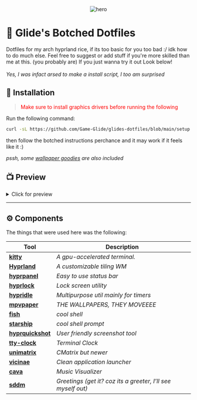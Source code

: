 <div align="center">
    <img src="./.github/other/hero.png" alt="hero" />
    <h1 align="left">🔮 Glide's Botched Dotfiles </h1>
    <p align="left">
        Dotfiles for my arch hyprland rice, if its too basic for you
        too bad :/ idk how to do much else. Feel free to suggest or add stuff
        if you're more skilled than me at this. (you probably are)
        If you just wanna try it out Look below!
        <br/>
        <br/>
        <em>Yes, I was infact arsed to make a install script, I too am surprised</em>
    </p>

</div>

## 🚀 Installation

> <span style="color:red">Make sure to install graphics drivers before running
> the following
> </span>

Run the following command:

```bash
curl -sL https://github.com/Game-Glide/glides-dotfiles/blob/main/setup.bash | bash
```

then follow the botched instructions perchance and it may work if it feels
like it :)

_pssh, some [wallpaper goodies](./wallpapers/) are also included_

## 📺 Preview

<details>
<summary> Click for preview </summary>

| Component   | Preview                                         |
| ----------- | ----------------------------------------------- |
| Desktop     | ![preview_1](./.github/previews/img_2.png)      |
| Terminal    | ![preview_2](./.github/previews/img_3.png)      |
| Lock Screen | ![preview_3](./.github/previews/lockscreen.png) |

</details>

---

## ⚙️ Components

The things that were used here was the following:

| Tool                                                          | Description                                                  |
| ------------------------------------------------------------- | ------------------------------------------------------------ |
| **[kitty](https://sw.kovidgoyal.net/kitty/#)**                | _A gpu-accelerated terminal._                                |
| **[Hyprland](https://hypr.land/)**                            | _A customizable tiling WM_                                   |
| **[hyprpanel](https://hyprpanel.com/)**                       | _Easy to use status bar_                                     |
| **[hyprlock](https://github.com/hyprwm/hyprlock)**            | _Lock screen utility_                                        |
| **[hypridle](https://github.com/hyprwm/hypridle)**            | _Multipurpose util mainly for timers_                        |
| **[mpvpaper](https://github.com/GhostNaN/mpvpaper)**          | _THE WALLPAPERS, THEY MOVEEEE_                               |
| **[fish](https://fishshell.com/)**                            | _cool shell_                                                 |
| **[starship](https://starship.rs/)**                          | _cool shell prompt_                                          |
| **[hyprquickshot](https://github.com/JamDon2/hyprquickshot)** | _User friendly screenshot tool_                              |
| **[tty-clock](https://github.com/xorg62/tty-clock)**          | _Terminal Clock_                                             |
| **[unimatrix](https://github.com/will8211/unimatrix)**        | _CMatrix but newer_                                          |
| **[vicinae](https://docs.vicinae.com/)**                      | _Clean application launcher_                                 |
| **[cava](https://github.com/karlstav/cava)**                  | _Music Visualizer_                                           |
| **[sddm](https://github.com/sddm/sddm)**                      | _Greetings (get it? coz its a greeter, I'll see myself out)_ |
